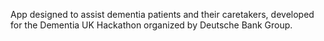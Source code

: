 App designed to assist dementia patients and their caretakers, developed for the Dementia UK Hackathon organized by Deutsche Bank Group.
